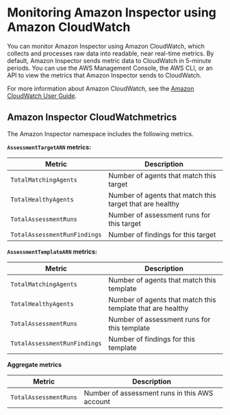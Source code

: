 # Monitoring Amazon Inspector using Amazon CloudWatch<a name="using-cloudwatch"></a>

You can monitor Amazon Inspector using Amazon CloudWatch, which collects and processes raw data into readable, near real\-time metrics\. By default, Amazon Inspector sends metric data to CloudWatch in 5\-minute periods\. You can use the AWS Management Console, the AWS CLI, or an API to view the metrics that Amazon Inspector sends to CloudWatch\. 

For more information about Amazon CloudWatch, see the [Amazon CloudWatch User Guide](http://docs.aws.amazon.com/AmazonCloudWatch/latest/monitoring/WhatIsCloudWatch.html)\.

## Amazon Inspector CloudWatchmetrics<a name="inspector_metrics"></a>

The Amazon Inspector namespace includes the following metrics\.

**`AssessmentTargetARN` metrics:**


| Metric | Description | 
| --- | --- | 
|  `TotalMatchingAgents`  |  Number of agents that match this target  | 
|  `TotalHealthyAgents`  |  Number of agents that match this target that are healthy  | 
|  `TotalAssessmentRuns`  |  Number of assessment runs for this target  | 
|  `TotalAssessmentRunFindings`  |  Number of findings for this target  | 

**`AssessmentTemplateARN` metrics:**


| Metric | Description | 
| --- | --- | 
|  `TotalMatchingAgents`  |  Number of agents that match this template  | 
|  `TotalHealthyAgents`  |  Number of agents that match this template that are healthy  | 
|  `TotalAssessmentRuns`  |  Number of assessment runs for this template  | 
|  `TotalAssessmentRunFindings`  |  Number of findings for this template  | 

**Aggregate metrics**


| Metric | Description | 
| --- | --- | 
|  `TotalAssessmentRuns`   |  Number of assessment runs in this AWS account  | 